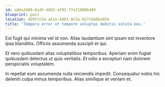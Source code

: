 ```yaml
---
id: a4ba3488-0a35-4892-af95-7fe21908b489
blueprint: post
location: 459f2c54-a51e-4d03-8c5a-b27cbb0be954
title: 'Tempora error et tempore voluptas debitis soluta eos.'
---
```

Est fugit qui minima vel id non. Alias laudantium sint ipsam est inventore ipsa blanditiis. Officiis assumenda suscipit et qui.

Et vero quibusdam alias voluptatibus temporibus. Aperiam enim fugiat quibusdam delectus ut quis veritatis. Et odio a excepturi nam dolorem perspiciatis voluptatem.

In repellat eum assumenda nulla reiciendis impedit. Consequatur nobis hic deleniti culpa minus temporibus. Alias similique et veniam et.